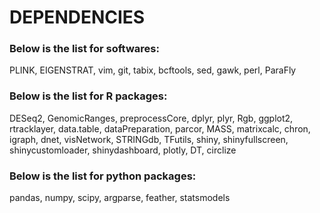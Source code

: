 # DEPENDENCIES

### Below is the list for softwares:
PLINK, EIGENSTRAT, vim, git, tabix, bcftools, sed, gawk, perl, ParaFly



### Below is the list for R packages:
DESeq2, GenomicRanges, preprocessCore, dplyr, plyr, Rgb, ggplot2, rtracklayer,
data.table, dataPreparation, parcor, MASS, matrixcalc, chron, igraph, dnet,
visNetwork, STRINGdb, TFutils, shiny, shinyfullscreen, shinycustomloader, 
shinydashboard, plotly, DT, circlize


### Below is the list for  python packages:
pandas, numpy, scipy, argparse, feather, statsmodels
